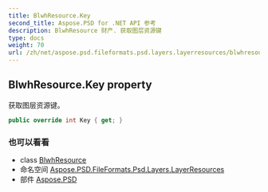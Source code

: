 ```yaml
---
title: BlwhResource.Key
second_title: Aspose.PSD for .NET API 参考
description: BlwhResource 财产. 获取图层资源键
type: docs
weight: 70
url: /zh/net/aspose.psd.fileformats.psd.layers.layerresources/blwhresource/key/
---
```

## BlwhResource.Key property

获取图层资源键。

```csharp
public override int Key { get; }
```

### 也可以看看

* class [BlwhResource](../)
* 命名空间 [Aspose.PSD.FileFormats.Psd.Layers.LayerResources](../../blwhresource/)
* 部件 [Aspose.PSD](../../../)



